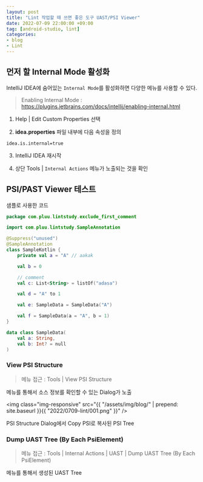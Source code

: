 ```yaml
---
layout: post
title: "Lint 작업할 때 쓰면 좋은 도구 UAST/PSI Viewer"
date: 2022-07-09 22:00:00 +09:00
tag: [android-studio, lint]
categories:
- blog
- Lint
---
```


<!--more-->

## 먼저 할 Internal Mode 활성화

IntelliJ IDEA에 숨어있는 `Internal Mode`를 활성화하면 다양한 메뉴를 사용할 수 있다.

> Enabling Internal Mode : https://plugins.jetbrains.com/docs/intellij/enabling-internal.html

1. Help \| Edit Custom Properties 선택

2. **idea.properties** 파일 내부에 다음 속성을 정의

```properties
idea.is.internal=true
```

3. IntelliJ IDEA 재시작

4. 상단 Tools \| `Internal Actions` 메뉴가 노출되는 것을 확인

## PSI/PAST Viewer 테스트

샘플로 사용한 코드

```kotlin
package com.pluu.lintstudy.exclude_first_comment

import com.pluu.lintstudy.SampleAnnotation

@Suppress("unused")
@SampleAnnotation
class SampleKotlin {
    private val a = "A" // aakak

    val b = 0

    // comment
    val c: List<String> = listOf("adasa")

    val d = "A" to 1

    val e: SampleData = SampleData("A")

    val f = SampleData(a = "A", b = 1)
}

data class SampleData(
    val a: String,
    val b: Int? = null
)
```

### View PSI Structure

> 메뉴 접근 : Tools \| View PSI Structure

메뉴를 통해서 소스 정보를 확인할 수 있는 Dialog가 노출

<img class="img-responsive" src="{{ "/assets/img/blog/" | prepend: site.baseurl }}{{ "2022/0709-lint/001.png" }}" /> 

PSI Structure Dialog에서 Copy PSI로 복사된 PSI Tree

<script src="https://gist.github.com/Pluu/0a5124e55bc24a9eada5543952155c79.js"></script>

### Dump UAST Tree (By Each PsiElement)

> 메뉴 접근 : Tools \| Internal Actions \| UAST \| Dump UAST Tree (By Each PsiElement)

메뉴를 통해서 생성된 UAST Tree

<script src="https://gist.github.com/Pluu/269f9027d4e27829bc508a1b66b809f5.js"></script>